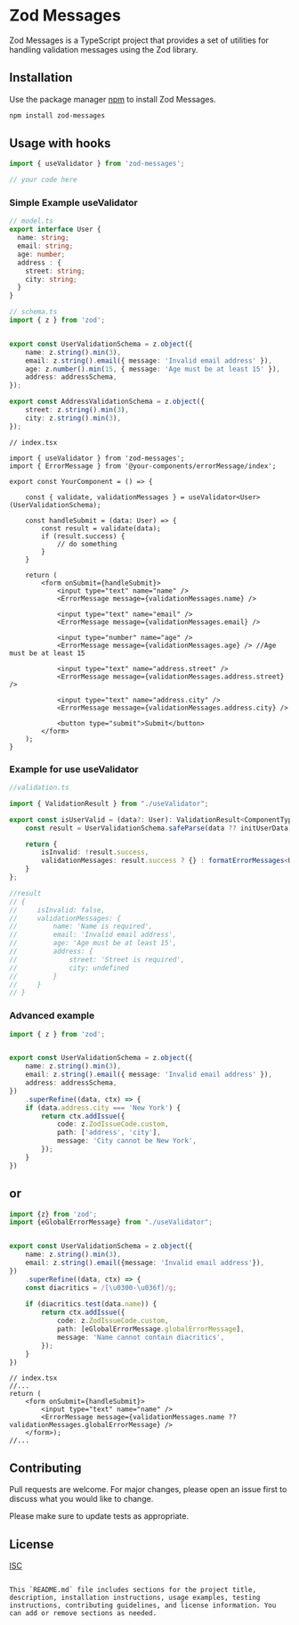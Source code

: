 # Zod Messages

Zod Messages is a TypeScript project that provides a set of utilities for handling validation messages using the Zod library.

## Installation

Use the package manager [npm](https://www.npmjs.com/) to install Zod Messages.

```bash
npm install zod-messages
```

## Usage with hooks

```typescript
import { useValidator } from 'zod-messages';

// your code here
```

### Simple Example useValidator


```typescript
// model.ts
export interface User {
  name: string;
  email: string;
  age: number;
  address : {
    street: string;
    city: string;
  }
}
```

```typescript
// schema.ts
import { z } from 'zod';


export const UserValidationSchema = z.object({
    name: z.string().min(3),
    email: z.string().email({ message: 'Invalid email address' }),
    age: z.number().min(15, { message: 'Age must be at least 15' }),
    address: addressSchema,
});

export const AddressValidationSchema = z.object({
    street: z.string().min(3),
    city: z.string().min(3),
});
```

```tsx
// index.tsx

import { useValidator } from 'zod-messages';
import { ErrorMessage } from '@your-components/errorMessage/index';

export const YourComponent = () => {

    const { validate, validationMessages } = useValidator<User>(UserValidationSchema);

    const handleSubmit = (data: User) => {
        const result = validate(data);
        if (result.success) {
            // do something
        }
    }
    
    return (
        <form onSubmit={handleSubmit}>
            <input type="text" name="name" />
            <ErrorMessage message={validationMessages.name} />
            
            <input type="text" name="email" />
            <ErrorMessage message={validationMessages.email} />

            <input type="number" name="age" />
            <ErrorMessage message={validationMessages.age} /> //Age must be at least 15
            
            <input type="text" name="address.street" />
            <ErrorMessage message={validationMessages.address.street} />
            
            <input type="text" name="address.city" />
            <ErrorMessage message={validationMessages.address.city} />
            
            <button type="submit">Submit</button>
        </form>
    );
}
```

### Example for use useValidator

```typescript
//validation.ts

import { ValidationResult } from "./useValidator";

export const isUserValid = (data?: User): ValidationResult<ComponentType.BEFORE_AFTER> => {
    const result = UserValidationSchema.safeParse(data ?? initUserData);

    return {
        isInvalid: !result.success,
        validationMessages: result.success ? {} : formatErrorMessages<User>(result.error),
    }
};

//result
// {
//     isInvalid: false,
//     validationMessages: {
//         name: 'Name is required',
//         email: 'Invalid email address',
//         age: 'Age must be at least 15',
//         address: {
//             street: 'Street is required',
//             city: undefined
//         }
//     }
// }

```

### Advanced example

```typescript
import { z } from 'zod';


export const UserValidationSchema = z.object({
    name: z.string().min(3),
    email: z.string().email({ message: 'Invalid email address' }),
    address: addressSchema,
})
    .superRefine((data, ctx) => {
    if (data.address.city === 'New York') {
        return ctx.addIssue({
            code: z.ZodIssueCode.custom,
            path: ['address', 'city'],
            message: 'City cannot be New York',
        });
    }
})
```

## or

```typescript
import {z} from 'zod';
import {eGlobalErrorMessage} from "./useValidator";


export const UserValidationSchema = z.object({
    name: z.string().min(3),
    email: z.string().email({message: 'Invalid email address'}),
})
    .superRefine((data, ctx) => {
    const diacritics = /[\u0300-\u036f]/g;
    
    if (diacritics.test(data.name)) {
        return ctx.addIssue({
            code: z.ZodIssueCode.custom,
            path: [eGlobalErrorMessage.globalErrorMessage],
            message: 'Name cannot contain diacritics',
        });
    }
})
```

```tsx
// index.tsx
//...
return (
    <form onSubmit={handleSubmit}>
        <input type="text" name="name" />
        <ErrorMessage message={validationMessages.name ?? validationMessages.globalErrorMessage} />
    </form>);
//...
```




## Contributing

Pull requests are welcome. For major changes, please open an issue first to discuss what you would like to change.

Please make sure to update tests as appropriate.

## License

[ISC](https://choosealicense.com/licenses/isc/)
```

This `README.md` file includes sections for the project title, description, installation instructions, usage examples, testing instructions, contributing guidelines, and license information. You can add or remove sections as needed.